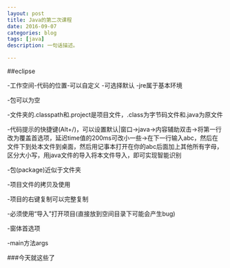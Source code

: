 ```yaml
---
layout: post
title: Java的第二次课程
date: 2016-09-07
categories: blog
tags: [java]
description: 一句话描述。

---
```



##eclipse

-工作空间-代码的位置-可以自定义
  -可选择默认
-jre属于基本环境

-包可以为空

-文件夹的.classpath和.project是项目文件，.class为字节码文件和.java为原文件

-代码提示的快捷键(Alt+/)，可以设置默认|窗口->java->内容辅助双击->将第一行改为覆盖首选项，延迟time值的200ms可改小一些->在下一行输入abc，然后在文件下到处本文件到桌面，然后用记事本打开在你的abc后面加上其他所有字母，区分大小写，用java文件的导入将本文件导入，即可实现智能识别

-包(package)近似于文件夹

-项目文件的拷贝及使用

  -项目的右键复制可以完整复制
  
  -必须使用“导入”打开项目(直接放到空间目录下可能会产生bug)
  
-窗体首选项

-main方法args

###今天就这些了

